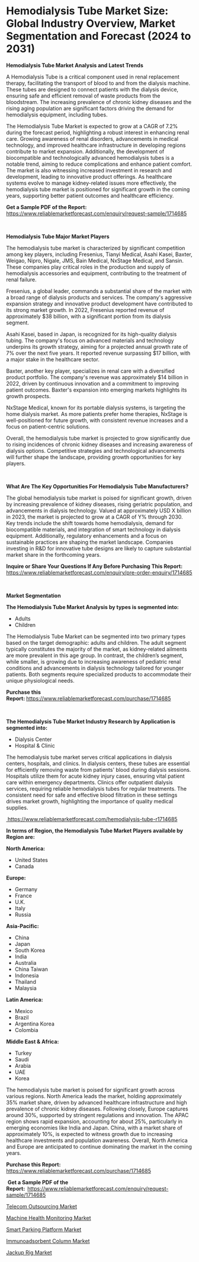 <p><h1>Hemodialysis Tube Market Size: Global Industry Overview, Market Segmentation and Forecast (2024 to 2031)</h1></p><p><strong>Hemodialysis Tube Market Analysis and Latest Trends</strong></p>
<p><p>A Hemodialysis Tube is a critical component used in renal replacement therapy, facilitating the transport of blood to and from the dialysis machine. These tubes are designed to connect patients with the dialysis device, ensuring safe and efficient removal of waste products from the bloodstream. The increasing prevalence of chronic kidney diseases and the rising aging population are significant factors driving the demand for hemodialysis equipment, including tubes.</p><p>The Hemodialysis Tube Market is expected to grow at a CAGR of 7.2% during the forecast period, highlighting a robust interest in enhancing renal care. Growing awareness of renal disorders, advancements in medical technology, and improved healthcare infrastructure in developing regions contribute to market expansion. Additionally, the development of biocompatible and technologically advanced hemodialysis tubes is a notable trend, aiming to reduce complications and enhance patient comfort. The market is also witnessing increased investment in research and development, leading to innovative product offerings. As healthcare systems evolve to manage kidney-related issues more effectively, the hemodialysis tube market is positioned for significant growth in the coming years, supporting better patient outcomes and healthcare efficiency.</p></p>
<p><strong>Get a Sample PDF of the Report:&nbsp;</strong> <a href="https://www.reliablemarketforecast.com/enquiry/request-sample/1714685?utm_campaign=1608&utm_medium=2&utm_source=Github&utm_content=ia&utm_term=22102024&utm_id=hemodialysis-tube">https://www.reliablemarketforecast.com/enquiry/request-sample/1714685</a></p>
<p>&nbsp;</p>
<p><strong>Hemodialysis Tube Major Market Players</strong></p>
<p><p>The hemodialysis tube market is characterized by significant competition among key players, including Fresenius, Tianyi Medical, Asahi Kasei, Baxter, Weigao, Nipro, Nigale, JMS, Bain Medical, NxStage Medical, and Sansin. These companies play critical roles in the production and supply of hemodialysis accessories and equipment, contributing to the treatment of renal failure.</p><p>Fresenius, a global leader, commands a substantial share of the market with a broad range of dialysis products and services. The company's aggressive expansion strategy and innovative product development have contributed to its strong market growth. In 2022, Fresenius reported revenue of approximately $38 billion, with a significant portion from its dialysis segment.</p><p>Asahi Kasei, based in Japan, is recognized for its high-quality dialysis tubing. The company's focus on advanced materials and technology underpins its growth strategy, aiming for a projected annual growth rate of 7% over the next five years. It reported revenue surpassing $17 billion, with a major stake in the healthcare sector.</p><p>Baxter, another key player, specializes in renal care with a diversified product portfolio. The company's revenue was approximately $14 billion in 2022, driven by continuous innovation and a commitment to improving patient outcomes. Baxter's expansion into emerging markets highlights its growth prospects.</p><p>NxStage Medical, known for its portable dialysis systems, is targeting the home dialysis market. As more patients prefer home therapies, NxStage is well-positioned for future growth, with consistent revenue increases and a focus on patient-centric solutions.</p><p>Overall, the hemodialysis tube market is projected to grow significantly due to rising incidences of chronic kidney diseases and increasing awareness of dialysis options. Competitive strategies and technological advancements will further shape the landscape, providing growth opportunities for key players.</p></p>
<p>&nbsp;</p>
<p><strong>What Are The Key Opportunities For Hemodialysis Tube Manufacturers?</strong></p>
<p><p>The global hemodialysis tube market is poised for significant growth, driven by increasing prevalence of kidney diseases, rising geriatric population, and advancements in dialysis technology. Valued at approximately USD X billion in 2023, the market is projected to grow at a CAGR of Y% through 2030. Key trends include the shift towards home hemodialysis, demand for biocompatible materials, and integration of smart technology in dialysis equipment. Additionally, regulatory enhancements and a focus on sustainable practices are shaping the market landscape. Companies investing in R&D for innovative tube designs are likely to capture substantial market share in the forthcoming years.</p></p>
<p><strong>Inquire or Share Your Questions If Any Before Purchasing This Report:</strong> <a href="https://www.reliablemarketforecast.com/enquiry/pre-order-enquiry/1714685?utm_campaign=1608&utm_medium=2&utm_source=Github&utm_content=ia&utm_term=22102024&utm_id=hemodialysis-tube">https://www.reliablemarketforecast.com/enquiry/pre-order-enquiry/1714685</a></p>
<p>&nbsp;</p>
<p><strong>Market Segmentation</strong></p>
<p><strong>The Hemodialysis Tube Market Analysis by types is segmented into:</strong></p>
<p><ul><li>Adults</li><li>Children</li></ul></p>
<p><p>The Hemodialysis Tube Market can be segmented into two primary types based on the target demographic: adults and children. The adult segment typically constitutes the majority of the market, as kidney-related ailments are more prevalent in this age group. In contrast, the children’s segment, while smaller, is growing due to increasing awareness of pediatric renal conditions and advancements in dialysis technology tailored for younger patients. Both segments require specialized products to accommodate their unique physiological needs.</p></p>
<p><strong>Purchase this Report:&nbsp;</strong><a href="https://www.reliablemarketforecast.com/purchase/1714685?utm_campaign=1608&utm_medium=2&utm_source=Github&utm_content=ia&utm_term=22102024&utm_id=hemodialysis-tube">https://www.reliablemarketforecast.com/purchase/1714685</a></p>
<p>&nbsp;</p>
<p><strong>The Hemodialysis Tube Market Industry Research by Application is segmented into:</strong></p>
<p><ul><li>Dialysis Center</li><li>Hospital & Clinic</li></ul></p>
<p><p>The hemodialysis tube market serves critical applications in dialysis centers, hospitals, and clinics. In dialysis centers, these tubes are essential for efficiently removing waste from patients' blood during dialysis sessions. Hospitals utilize them for acute kidney injury cases, ensuring vital patient care within emergency departments. Clinics offer outpatient dialysis services, requiring reliable hemodialysis tubes for regular treatments. The consistent need for safe and effective blood filtration in these settings drives market growth, highlighting the importance of quality medical supplies.</p></p>
<p><a href="https://www.reliablemarketforecast.com/hemodialysis-tube-r1714685?utm_campaign=1608&utm_medium=2&utm_source=Github&utm_content=ia&utm_term=22102024&utm_id=hemodialysis-tube">&nbsp;https://www.reliablemarketforecast.com/hemodialysis-tube-r1714685</a></p>
<p><strong>In terms of Region, the Hemodialysis Tube Market Players available by Region are:</strong></p>
<p>
    <p> <strong> North America: </strong>
        <ul>
            <li>United States</li>
            <li>Canada</li>
        </ul>
        </p> 
    <p> <strong> Europe: </strong>
        <ul>
            <li>Germany</li>
            <li>France</li>
            <li>U.K.</li>
            <li>Italy</li>
            <li>Russia</li>
        </ul>
        </p> 
    <p> <strong> Asia-Pacific: </strong>
        <ul>
            <li>China</li>
            <li>Japan</li>
            <li>South Korea</li>
            <li>India</li>
            <li>Australia</li>
            <li>China Taiwan</li>
            <li>Indonesia</li>
            <li>Thailand</li>
            <li>Malaysia</li>
        </ul>
        </p> 
    <p> <strong> Latin America: </strong>
        <ul>
            <li>Mexico</li>
            <li>Brazil</li>
            <li>Argentina Korea</li>
            <li>Colombia</li>
        </ul>
        </p> 
    <p> <strong> Middle East & Africa: </strong>
        <ul>
            <li>Turkey</li>
            <li>Saudi</li>
            <li>Arabia</li>
            <li>UAE</li>
            <li>Korea</li>
        </ul>
    </p>
    </p>
<p><p>The hemodialysis tube market is poised for significant growth across various regions. North America leads the market, holding approximately 35% market share, driven by advanced healthcare infrastructure and high prevalence of chronic kidney diseases. Following closely, Europe captures around 30%, supported by stringent regulations and innovation. The APAC region shows rapid expansion, accounting for about 25%, particularly in emerging economies like India and Japan. China, with a market share of approximately 10%, is expected to witness growth due to increasing healthcare investments and population awareness. Overall, North America and Europe are anticipated to continue dominating the market in the coming years.</p></p>
<p><strong>Purchase this Report: </strong><a href="https://www.reliablemarketforecast.com/purchase/1714685?utm_campaign=1608&utm_medium=2&utm_source=Github&utm_content=ia&utm_term=22102024&utm_id=hemodialysis-tube">https://www.reliablemarketforecast.com/purchase/1714685</a></p>
<p>&nbsp;<strong>Get a Sample PDF of the Report:&nbsp;&nbsp;</strong><a href="https://www.reliablemarketforecast.com/enquiry/request-sample/1714685?utm_campaign=1608&utm_medium=2&utm_source=Github&utm_content=ia&utm_term=22102024&utm_id=hemodialysis-tube">https://www.reliablemarketforecast.com/enquiry/request-sample/1714685</a></p>
<p><strong></strong></p>
<p><p><a href="https://www.linkedin.com/pulse/telecom-outsourcing-market-navigating-challenges-unlocking-sotec?utm_campaign=1608&utm_medium=2&utm_source=Github&utm_content=ia&utm_term=22102024&utm_id=hemodialysis-tube">Telecom Outsourcing Market</a></p><p><a href="https://www.linkedin.com/pulse/machine-health-monitoring-market-segmentation-geographical-amomc?utm_campaign=1608&utm_medium=2&utm_source=Github&utm_content=ia&utm_term=22102024&utm_id=hemodialysis-tube">Machine Health Monitoring Market</a></p><p><a href="https://www.linkedin.com/pulse/smart-parking-platform-market-growth-segmentation-regional-ky5cc?utm_campaign=1608&utm_medium=2&utm_source=Github&utm_content=ia&utm_term=22102024&utm_id=hemodialysis-tube">Smart Parking Platform Market</a></p><p><a href="https://github.com/SamiaHussain82/Market-Research-Report-List-1/blob/main/immunoadsorbent-column-market.md?utm_campaign=1608&utm_medium=2&utm_source=Github&utm_content=ia&utm_term=22102024&utm_id=hemodialysis-tube">Immunoadsorbent Column Market</a></p><p><a href="https://www.linkedin.com/pulse/jackup-rig-market-revolution-size-share-emerging-trends-2024-ll9vc?utm_campaign=1608&utm_medium=2&utm_source=Github&utm_content=ia&utm_term=22102024&utm_id=hemodialysis-tube">Jackup Rig Market</a></p></p>